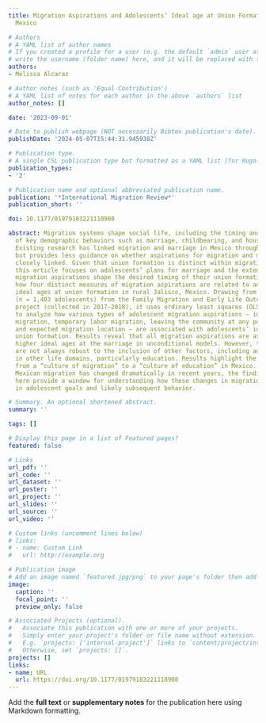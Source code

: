 ```yaml
---
title: Migration Aspirations and Adolescents’ Ideal age at Union Formation in Western
  Mexico

# Authors
# A YAML list of author names
# If you created a profile for a user (e.g. the default `admin` user at `content/authors/admin/`), 
# write the username (folder name) here, and it will be replaced with their full name and linked to their profile.
authors:
- Melissa Alcaraz

# Author notes (such as 'Equal Contribution')
# A YAML list of notes for each author in the above `authors` list
author_notes: []

date: '2023-09-01'

# Date to publish webpage (NOT necessarily Bibtex publication's date).
publishDate: '2024-05-07T15:44:31.945938Z'

# Publication type.
# A single CSL publication type but formatted as a YAML list (for Hugo requirements).
publication_types:
- '2'

# Publication name and optional abbreviated publication name.
publication: '*International Migration Review*'
publication_short: ''

doi: 10.1177/01979183221118908

abstract: Migration systems shape social life, including the timing and sequencing
  of key demographic behaviors such as marriage, childbearing, and household formation.
  Existing research has linked migration and marriage in Mexico through various mechanisms
  but provides less guidance on whether aspirations for migration and marriage are
  closely linked. Given that union formation is distinct within migration contexts,
  this article focuses on adolescents’ plans for marriage and the extent to which
  migration aspirations shape the desired timing of their union formation, by examining
  how four distinct measures of migration aspirations are related to adolescents’
  ideal ages at union formation in rural Jalisco, Mexico. Drawing from data on adolescents
  (n = 1,403 adolescents) from the Family Migration and Early Life Outcomes (FAMELO)
  project (collected in 2017–2018), it uses ordinary least squares (OLS) regression
  to analyze how various types of adolescent migration aspirations — including permanent
  migration, temporary labor migration, leaving the community at any point in time,
  and expected migration location — are associated with adolescents’ ideal age at
  union formation. Results reveal that all migration aspirations are associated with
  higher ideal ages at the marriage in unconditional models. However, these associations
  are not always robust to the inclusion of other factors, including adolescent aspirations
  in other life domains, particularly education. Results highlight the ongoing transition
  from a “culture of migration” to a “culture of education” in Mexico. Given that
  Mexican migration has changed dramatically in recent years, the findings presented
  here provide a window for understanding how these changes in migration are reflected
  in adolescent goals and likely subsequent behavior.

# Summary. An optional shortened abstract.
summary: ''

tags: []

# Display this page in a list of Featured pages?
featured: false

# Links
url_pdf: ''
url_code: ''
url_dataset: ''
url_poster: ''
url_project: ''
url_slides: ''
url_source: ''
url_video: ''

# Custom links (uncomment lines below)
# links:
# - name: Custom Link
#   url: http://example.org

# Publication image
# Add an image named `featured.jpg/png` to your page's folder then add a caption below.
image:
  caption: ''
  focal_point: ''
  preview_only: false

# Associated Projects (optional).
#   Associate this publication with one or more of your projects.
#   Simply enter your project's folder or file name without extension.
#   E.g. `projects: ['internal-project']` links to `content/project/internal-project/index.md`.
#   Otherwise, set `projects: []`.
projects: []
links:
- name: URL
  url: https://doi.org/10.1177/01979183221118908
---
```


Add the **full text** or **supplementary notes** for the publication here using Markdown formatting.
